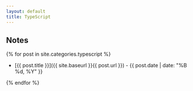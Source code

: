 ```yaml
---
layout: default
title: TypeScript
---
```


## Notes

{% for post in site.categories.typescript %}

- [{{ post.title }}]({{ site.baseurl }}{{ post.url }}) - {{ post.date | date: "%B %d, %Y" }}

{% endfor %}
